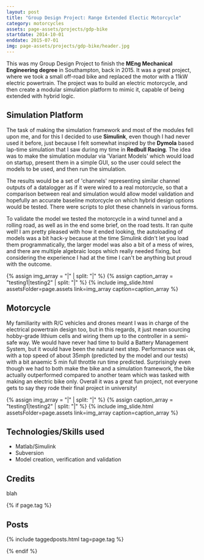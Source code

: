 ```yaml
---
layout: post
title: "Group Design Project: Range Extended Electic Motorcycle"
category: motorcycles
assets: page-assets/projects/gdp-bike
startdate: 2014-10-01
enddate: 2015-07-01
img: page-assets/projects/gdp-bike/header.jpg
---
```


This was my Group Design Project to finish the **MEng Mechanical Engineering degree** in Southampton, back in 2015. It was a great project, where we took a small off-road bike and replaced the motor with a 11kW electric powertrain. The project was to build an electric motorcycle, and then create a modular simulation platform to mimic it, capable of being extended with hybrid logic.

## Simulation Platform
The task of making the simulation framework and most of the modules fell upon me, and for this I decided to use **Simulink**, even though I had never used it before, just because I felt somewhat inspired by the **Dymola** based lap-time simulation that I saw during my time in **Redbull Racing**. The idea was to make the simulation modular via 'Variant Models' which would load on startup, present them in a simple GUI, so the user could select the models to be used, and then run the simulation.

The results would be a set of 'channels' representing similar channel outputs of a datalogger as if it were wired to a real motorcycle, so that a comparison between real and simulation would allow model validation and hopefully an accurate baseline motorcycle on which hybrid design options would be tested. There were scripts to plot these channels in various forms.

To validate the model we tested the motorcycle in a wind tunnel and a rolling road, as well as in the end some brief, on the road tests. It ran quite well! I am pretty pleased with how it ended looking, the autoloading of models was a bit hack-y because at the time Simulink didn't let you load them programmatically, the larger model was also a bit of a mess of wires, and there are multiple algebraic loops which really needed fixing, but considering the experience I had at the time I can't be anything but proud with the outcome.

{% assign img_array = "|" | split: "|" %}
{% assign caption_array = "testing1|testing2" | split: "|" %}
{% include img_slide.html assetsFolder=page.assets link=img_array caption=caption_array %}

## Motorcycle
My familiarity with R/C vehicles and drones meant I was in charge of the electrical powertrain design too, but in this regards, it just mean sourcing hobby-grade lithium cells and wiring them up to the controller in a semi-safe way. We would have never had time to build a Battery Management System, but it would have been the natural next step. Performance was ok, with a top speed of about 35mph (predicted by the model and our tests) with a bit anaemic 5 min full throttle run time predicted. Surprisingly even though we had to both make the bike and a simulation framework, the bike actually outperformed compared to another team which was tasked with making an electric bike only. Overall it was a great fun project, not everyone gets to say they rode their final project in university!

{% assign img_array = "|" | split: "|" %}
{% assign caption_array = "testing1|testing2" | split: "|" %}
{% include img_slide.html assetsFolder=page.assets link=img_array caption=caption_array %}

## Technologies/Skills used
 - Matlab/Simulink
 - Subversion
 - Model creation, verification and validation

## Credits
blah

{% if page.tag %}
## Posts
{% include taggedposts.html tag=page.tag %}

{% endif %}
